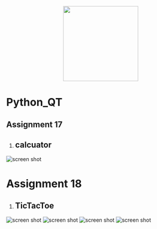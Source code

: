 <p align="center"><a href="https://www.qt.io" target="_blank"><img src="https://seeklogo.com/images/Q/qt-small-logo-E980A7F727-seeklogo.com.png" width="200"></a></p><p></p>

# Python_QT

## Assignment 17
1. ## **calcuator**
![screen shot](https://github.com/Mohammadnematizade/Python_Qt/blob/main/Python_Qt/session17/calcuator/s/2.png)
# Assignment 18
1. ## **TicTacToe**
![screen shot](https://github.com/Mohammadnematizade/Python_Qt/blob/main/se18/TicTacToe/img/1.png)
![screen shot](https://github.com/Mohammadnematizade/Python_Qt/blob/main/se18/TicTacToe/img/2.png)
![screen shot](https://github.com/Mohammadnematizade/Python_Qt/blob/main/se18/TicTacToe/img/3.png)
![screen shot](https://github.com/Mohammadnematizade/Python_Qt/blob/main/se18/TicTacToe/img/4.png)
